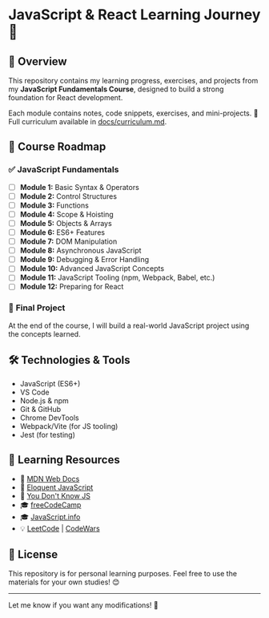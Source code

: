 # JavaScript & React Learning Journey 🚀

## 📌 Overview
This repository contains my learning progress, exercises, and projects from my **JavaScript Fundamentals Course**, designed to build a strong foundation for React development.

Each module contains notes, code snippets, exercises, and mini-projects.
📘 Full curriculum available in [docs/curriculum.md](docs/curriculum.md).  

## 📖 Course Roadmap
### ✅ **JavaScript Fundamentals**
- [ ] **Module 1:** Basic Syntax & Operators
- [ ] **Module 2:** Control Structures
- [ ] **Module 3:** Functions
- [ ] **Module 4:** Scope & Hoisting
- [ ] **Module 5:** Objects & Arrays
- [ ] **Module 6:** ES6+ Features
- [ ] **Module 7:** DOM Manipulation
- [ ] **Module 8:** Asynchronous JavaScript
- [ ] **Module 9:** Debugging & Error Handling
- [ ] **Module 10:** Advanced JavaScript Concepts
- [ ] **Module 11:** JavaScript Tooling (npm, Webpack, Babel, etc.)
- [ ] **Module 12:** Preparing for React

### 🚀 **Final Project**
At the end of the course, I will build a real-world JavaScript project using the concepts learned.

## 🛠️ Technologies & Tools
- JavaScript (ES6+)
- VS Code
- Node.js & npm
- Git & GitHub
- Chrome DevTools
- Webpack/Vite (for JS tooling)
- Jest (for testing)

## 📌 Learning Resources
- 📖 [MDN Web Docs](https://developer.mozilla.org/en-US/docs/Web/JavaScript)
- 📖 [Eloquent JavaScript](https://eloquentjavascript.net/)
- 📖 [You Don't Know JS](https://github.com/getify/You-Dont-Know-JS)
- 🎓 [freeCodeCamp](https://www.freecodecamp.org/)
- 🎓 [JavaScript.info](https://javascript.info/)
- 💡 [LeetCode](https://leetcode.com/) | [CodeWars](https://www.codewars.com/)

## 📜 License
This repository is for personal learning purposes. Feel free to use the materials for your own studies! 😊

---

Let me know if you want any modifications! 🚀


